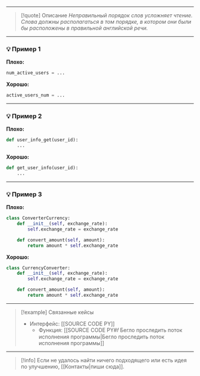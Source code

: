 ***

>[!quote] Описание
_Неправильный порядок слов усложняет чтение.
Слова должны располагаться в том порядке, в котором они были бы расположены в правильной английской речи._

***
### 💡 Пример 1

**Плохо:**
```python
num_active_users = ...
```

**Хорошо:**
```python
active_users_num = ...
```

***
### 💡 Пример 2

**Плохо:**
```python
def user_info_get(user_id):
    ...
```

**Хорошо:**
```python
def get_user_info(user_id):
    ...
```

***
### 💡 Пример 3

**Плохо:**
```python
class ConverterCurrency:
    def __init__(self, exchange_rate):
        self.exchange_rate = exchange_rate

    def convert_amount(self, amount):
        return amount * self.exchange_rate
```

**Хорошо:**
```python
class CurrencyConverter:
    def __init__(self, exchange_rate):
        self.exchange_rate = exchange_rate

    def convert_amount(self, amount):
        return amount * self.exchange_rate
```

***

> [!example] Связанные кейсы
>- Интерфейс: [[SOURCE CODE PY]]
>	- Функция: [[SOURCE CODE PY#𝑓 Бегло проследить поток исполнения программы|Бегло проследить поток исполнения программы]]

***

> [!info]
> Если не удалось найти ничего подходящего или есть идея по улучшению, [[Контакты|пиши сюда]].

